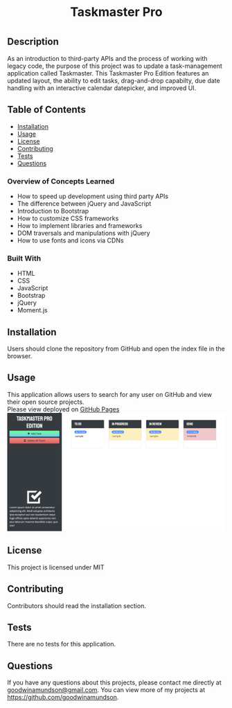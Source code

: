 <h1 align="center">Taskmaster Pro<h1>

## Description
As an introduction to third-party APIs and the process of working with legacy code, the purpose of this project was to update a task-management application called Taskmaster. This Taskmaster Pro Edition features an updated layout, the ability to edit tasks, drag-and-drop capabilty, due date handling with an interactive calendar datepicker, and improved UI.

## Table of Contents
* [Installation](#installation)
* [Usage](#usage)
* [License](#license)
* [Contributing](#contributing)
* [Tests](#tests)
* [Questions](#questions)

### Overview of Concepts Learned
* How to speed up development using third party APIs
* The difference between jQuery and JavaScript
* Introduction to Bootstrap
* How to customize CSS frameworks
* How to implement libraries and frameworks
* DOM traversals and manipulations with jQuery
* How to use fonts and icons via CDNs

### Built With
* HTML
* CSS
* JavaScript
* Bootstrap
* jQuery
* Moment.js

## Installation 
Users should clone the repository from GitHub and open the index file in the browser.

## Usage 
This application allows users to search for any user on GitHub and view their open source projects.<br>
Please view deployed on [GitHub Pages](https://goodwinamundson.github.io/git-it-done/)
<img src="./taskmaster-starter/assets/images/screenshot.png"><br>

## License 
This project is licensed under MIT

## Contributing 
Contributors should read the installation section. 

## Tests
There are no tests for this application. 

## Questions
If you have any questions about this projects, please contact me directly at goodwinamundson@gmail.com. You can view more of my projects at https://github.com/goodwinamundson.
